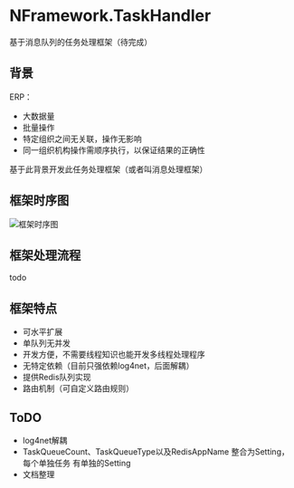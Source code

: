 # NFramework.TaskHandler
基于消息队列的任务处理框架（待完成）

## 背景

ERP：
* 大数据量
* 批量操作
* 特定组织之间无关联，操作无影响
* 同一组织机构操作需顺序执行，以保证结果的正确性

基于此背景开发此任务处理框架（或者叫消息处理框架）

## 框架时序图

![框架时序图](https://github.com/hzy19860111/NFramework.TaskHandler/blob/master/resource/nframeworksequencediagram.png)

## 框架处理流程

todo

## 框架特点
* 可水平扩展
* 单队列无并发
* 开发方便，不需要线程知识也能开发多线程处理程序
* 无特定依赖（目前只强依赖log4net，后面解耦）
* 提供Redis队列实现
* 路由机制（可自定义路由规则）


## ToDO
* log4net解耦
* TaskQueueCount、TaskQueueType以及RedisAppName 整合为Setting，每个单独任务 有单独的Setting
* 文档整理
